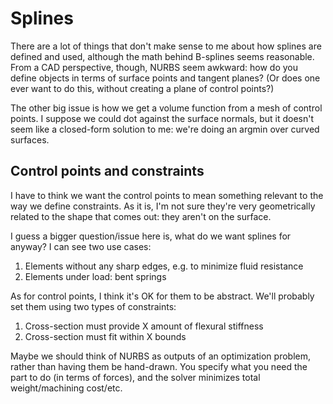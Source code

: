 # Splines
There are a lot of things that don't make sense to me about how splines are
defined and used, although the math behind B-splines seems reasonable. From a
CAD perspective, though, NURBS seem awkward: how do you define objects in terms
of surface points and tangent planes? (Or does one ever want to do this, without
creating a plane of control points?)

The other big issue is how we get a volume function from a mesh of control
points. I suppose we could dot against the surface normals, but it doesn't seem
like a closed-form solution to me: we're doing an argmin over curved surfaces.


## Control points and constraints
I have to think we want the control points to mean something relevant to the way
we define constraints. As it is, I'm not sure they're very geometrically related
to the shape that comes out: they aren't on the surface.

I guess a bigger question/issue here is, what do we want splines for anyway? I
can see two use cases:

1. Elements without any sharp edges, e.g. to minimize fluid resistance
2. Elements under load: bent springs

As for control points, I think it's OK for them to be abstract. We'll probably
set them using two types of constraints:

1. Cross-section must provide X amount of flexural stiffness
2. Cross-section must fit within X bounds

Maybe we should think of NURBS as outputs of an optimization problem, rather
than having them be hand-drawn. You specify what you need the part to do (in
terms of forces), and the solver minimizes total weight/machining cost/etc.
